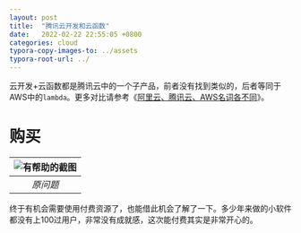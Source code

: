 ```yaml
---
layout: post
title:  "腾讯云开发和云函数"
date:   2022-02-22 22:55:05 +0800
categories: cloud
typora-copy-images-to: ../assets
typora-root-url: ../
---
```


云开发+云函数都是腾讯云中的一个子产品，前者没有找到类似的，后者等同于AWS中的`lambda`。更多对比请参考《[阿里云、腾讯云、AWS名词各不同][1]》。

# 购买

| ![有帮助的截图](/assets/WX20220214-132825.png) |
| :----------------------------------------: |
|          *原问题*          |

终于有机会需要使用付费资源了，也能借此机会了解了一下。多少年来做的小软件都没有上100过用户，非常没有成就感，这次能付费其实是非常开心的。

[1]: /cloud/2021/12/18/cloud.html

